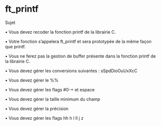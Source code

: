 # ft_printf

Sujet

• Vous devez recoder la fonction printf de la librairie C.

• Votre fonction s’appelera ft_printf et sera prototypée de la même façon que
printf.

• Vous ne ferez pas la gestion de buffer présente dans la fonction printf de la librairie
C.

• Vous devez gérer les conversions suivantes : sSpdDioOuUxXcC

• Vous devez gérer le %%

• Vous devez gérer les flags #0-+ et espace

• Vous devez gérer la taille minimum du champ

• Vous devez gérer la précision

• Vous devez gérer les flags hh h l ll j z
